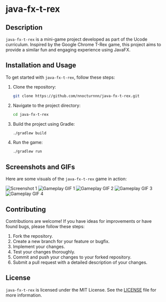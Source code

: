 # java-fx-t-rex

## Description
`java-fx-t-rex` is a mini-game project developed as part of the Ucode curriculum. Inspired by the Google Chrome T-Rex game, this project aims to provide a similar fun and engaging experience using JavaFX.

## Installation and Usage

To get started with `java-fx-t-rex`, follow these steps:

1. Clone the repository:

    ```sh
    git clone https://github.com/nnocturnnn/java-fx-t-rex.git
    ```

2. Navigate to the project directory:

    ```sh
    cd java-fx-t-rex
    ```

3. Build the project using Gradle:

    ```sh
    ./gradlew build
    ```

4. Run the game:

    ```sh
    ./gradlew run
    ```

## Screenshots and GIFs

Here are some visuals of the `java-fx-t-rex` game in action:

![Screenshot 1](https://github.com/nnocturnnn/java-fx-t-rex/blob/master/%D0%A1%D0%BD%D0%B8%D0%BC%D0%BE%D0%BA%20%D1%8D%D0%BA%D1%80%D0%B0%D0%BD%D0%B0%202020-11-23%20%D0%B2%2022.55.37.png)
![Gameplay GIF 1](https://github.com/nnocturnnn/java-fx-t-rex/blob/master/gif1.gif)
![Gameplay GIF 2](https://github.com/nnocturnnn/java-fx-t-rex/blob/master/gif2.gif)
![Gameplay GIF 3](https://github.com/nnocturnnn/java-fx-t-rex/blob/master/gif3.gif)
![Gameplay GIF 4](https://github.com/nnocturnnn/java-fx-t-rex/blob/master/gif4.gif)

## Contributing

Contributions are welcome! If you have ideas for improvements or have found bugs, please follow these steps:

1. Fork the repository.
2. Create a new branch for your feature or bugfix.
3. Implement your changes.
4. Test your changes thoroughly.
5. Commit and push your changes to your forked repository.
6. Submit a pull request with a detailed description of your changes.

## License

`java-fx-t-rex` is licensed under the MIT License. See the [LICENSE](LICENSE) file for more information.
